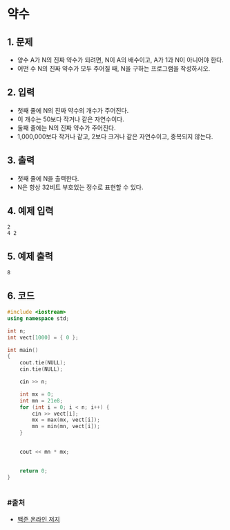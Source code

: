 # 약수

## 1. 문제
- 양수 A가 N의 진짜 약수가 되려면, N이 A의 배수이고, A가 1과 N이 아니어야 한다.
- 어떤 수 N의 진짜 약수가 모두 주어질 때, N을 구하는 프로그램을 작성하시오.

## 2. 입력
- 첫째 줄에 N의 진짜 약수의 개수가 주어진다.
- 이 개수는 50보다 작거나 같은 자연수이다.
- 둘째 줄에는 N의 진짜 약수가 주어진다.
- 1,000,000보다 작거나 같고, 2보다 크거나 같은 자연수이고, 중복되지 않는다.

## 3. 출력

- 첫째 줄에 N을 출력한다.
- N은 항상 32비트 부호있는 정수로 표현할 수 있다.

## 4. 예제 입력
```
2
4 2
```

## 5. 예제 출력
```
8
```

## 6. 코드

```c++
#include <iostream>
using namespace std;

int n;
int vect[1000] = { 0 };

int main()
{
    cout.tie(NULL);
    cin.tie(NULL);

    cin >> n;

    int mx = 0;
    int mn = 21e8;
    for (int i = 0; i < n; i++) {
        cin >> vect[i];
        mx = max(mx, vect[i]);
        mn = min(mn, vect[i]);
    }

  
    cout << mn * mx;
    

    return 0;
}
  
```



### #출처

- [백준 온라인 저지](https://www.acmicpc.net/problem/1037)
